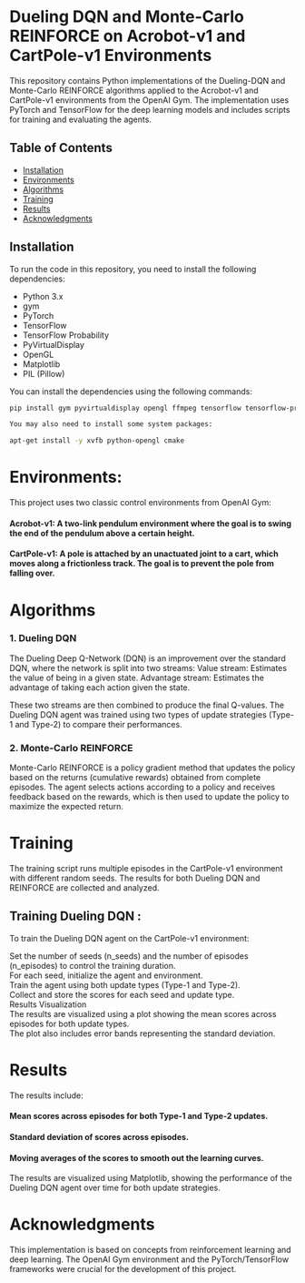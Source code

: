 # Dueling DQN and Monte-Carlo REINFORCE on Acrobot-v1 and CartPole-v1 Environments

This repository contains Python implementations of the Dueling-DQN and Monte-Carlo REINFORCE algorithms applied to the Acrobot-v1 and CartPole-v1 environments from the OpenAI Gym. The implementation uses PyTorch and TensorFlow for the deep learning models and includes scripts for training and evaluating the agents.

## Table of Contents

- [Installation](#installation)
- [Environments](#environments)
- [Algorithms](#algorithms)
- [Training](#training)
- [Results](#results)
- [Acknowledgments](#acknowledgments)

## Installation

To run the code in this repository, you need to install the following dependencies:

- Python 3.x
- gym
- PyTorch
- TensorFlow
- TensorFlow Probability
- PyVirtualDisplay
- OpenGL
- Matplotlib
- PIL (Pillow)

You can install the dependencies using the following commands:

```bash
pip install gym pyvirtualdisplay opengl ffmpeg tensorflow tensorflow-probability matplotlib pillow torch

You may also need to install some system packages:

apt-get install -y xvfb python-opengl cmake
```


# Environments:

This project uses two classic control environments from OpenAI Gym:

#### Acrobot-v1: A two-link pendulum environment where the goal is to swing the end of the pendulum above a certain height.
#### CartPole-v1: A pole is attached by an unactuated joint to a cart, which moves along a frictionless track. The goal is to prevent the pole from falling over.


# Algorithms<br>

### 1. Dueling DQN

The Dueling Deep Q-Network (DQN) is an improvement over the standard DQN, where the network is split into two streams:
Value stream: Estimates the value of being in a given state.
Advantage stream: Estimates the advantage of taking each action given the state.

These two streams are then combined to produce the final Q-values. The Dueling DQN agent was trained using two types of update strategies (Type-1 and Type-2) to compare their performances.

### 2. Monte-Carlo REINFORCE

Monte-Carlo REINFORCE is a policy gradient method that updates the policy based on the returns (cumulative rewards) obtained from complete episodes. The agent selects actions according to a policy and receives feedback based on the rewards, which is then used to update the policy to maximize the expected return.

# Training

The training script runs multiple episodes in the CartPole-v1 environment with different random seeds. The results for both Dueling DQN and REINFORCE are collected and analyzed.

## Training Dueling DQN :
To train the Dueling DQN agent on the CartPole-v1 environment:

Set the number of seeds (n_seeds) and the number of episodes (n_episodes) to control the training duration.<br>
For each seed, initialize the agent and environment.<br>
Train the agent using both update types (Type-1 and Type-2).<br>
Collect and store the scores for each seed and update type.<br>
Results Visualization<br>
The results are visualized using a plot showing the mean scores across episodes for both update types.<br>
The plot also includes error bands representing the standard deviation.<br>

# Results

The results include:

#### Mean scores across episodes for both Type-1 and Type-2 updates.
#### Standard deviation of scores across episodes.
#### Moving averages of the scores to smooth out the learning curves.<br>

The results are visualized using Matplotlib, showing the performance of the Dueling DQN agent over time for both update strategies.

# Acknowledgments

This implementation is based on concepts from reinforcement learning and deep learning. The OpenAI Gym environment and the PyTorch/TensorFlow frameworks were crucial for the development of this project.

























